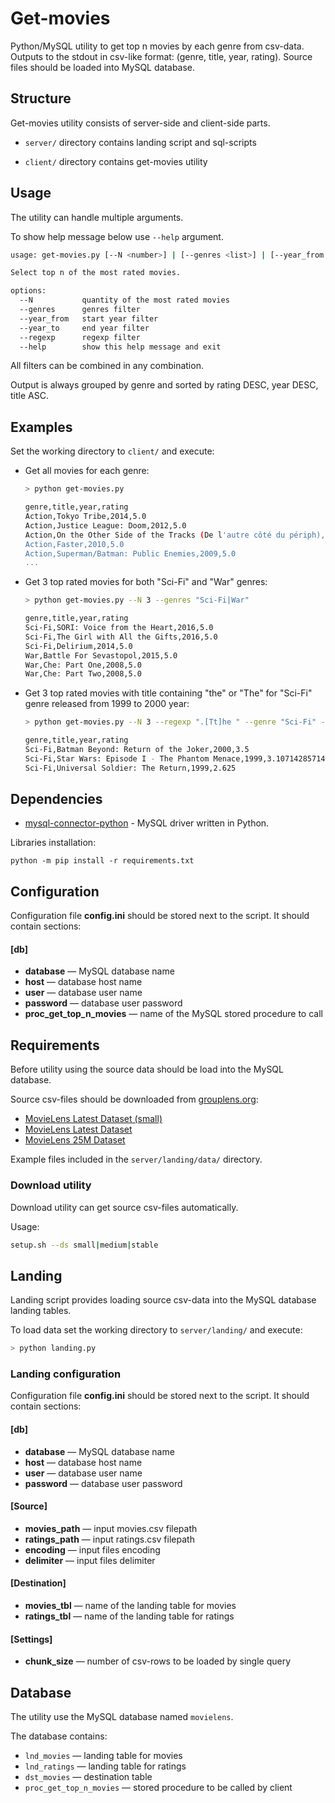 # Get-movies

Python/MySQL utility to get top n movies by each genre from csv-data.
Outputs to the stdout in csv-like format: (genre, title, year, rating).
Source files should be loaded into MySQL database.

## Structure

Get-movies utility consists of server-side and client-side parts.

- `server/` directory contains landing script and sql-scripts

- `client/` directory contains get-movies utility

## Usage

The utility can handle multiple arguments.

To show help message below use `--help` argument.

```sh
usage: get-movies.py [--N <number>] | [--genres <list>] | [--year_from <year>] | [--year_to <year>] | [--regexp <regular-expression>] | [--help]

Select top n of the most rated movies.

options:
  --N           quantity of the most rated movies
  --genres      genres filter
  --year_from   start year filter
  --year_to     end year filter
  --regexp      regexp filter
  --help        show this help message and exit
```

All filters can be combined in any combination.

Output is always grouped by genre and sorted by rating DESC, year DESC, title ASC. 

## Examples

Set the working directory to `client/` and execute:

- Get all movies for each genre:
    ```sh
    > python get-movies.py

    genre,title,year,rating
    Action,Tokyo Tribe,2014,5.0
    Action,Justice League: Doom,2012,5.0
    Action,On the Other Side of the Tracks (De l'autre côté du périph),2012,5.0
    Action,Faster,2010,5.0
    Action,Superman/Batman: Public Enemies,2009,5.0
    ...
    ```

- Get 3 top rated movies for both "Sci-Fi" and "War" genres:
    ```sh
    > python get-movies.py --N 3 --genres "Sci-Fi|War"

    genre,title,year,rating
    Sci-Fi,SORI: Voice from the Heart,2016,5.0
    Sci-Fi,The Girl with All the Gifts,2016,5.0
    Sci-Fi,Delirium,2014,5.0
    War,Battle For Sevastopol,2015,5.0
    War,Che: Part One,2008,5.0
    War,Che: Part Two,2008,5.0
    ```

- Get 3 top rated movies with title containing "the" or "The" for "Sci-Fi" genre released from 1999 to 2000 year:
    ```sh
    > python get-movies.py --N 3 --regexp ".[Tt]he " --genre "Sci-Fi" --year_from 1999 --year_to 2000

    genre,title,year,rating
    Sci-Fi,Batman Beyond: Return of the Joker,2000,3.5
    Sci-Fi,Star Wars: Episode I - The Phantom Menace,1999,3.107142857142857
    Sci-Fi,Universal Soldier: The Return,1999,2.625
    ```

## Dependencies

- [mysql-connector-python](https://pypi.org/project/mysql/) - MySQL driver written in Python.

Libraries installation:
```
python -m pip install -r requirements.txt
```

## Configuration

Configuration file **config.ini** should be stored next to the script. It should contain sections:

#### [db]
- **database** — MySQL database name
- **host** — database host name 
- **user** — database user name
- **password** — database user password
- **proc_get_top_n_movies** — name of the MySQL stored procedure to call

## Requirements

Before utility using the source data should be load into the MySQL database.

Source csv-files should be downloaded from [grouplens.org](https://grouplens.org/datasets/movielens/):

- [MovieLens Latest Dataset (small)](https://files.grouplens.org/datasets/movielens/ml-latest-small.zip)
- [MovieLens Latest Dataset](https://files.grouplens.org/datasets/movielens/ml-latest.zip)
- [MovieLens 25M Dataset](https://files.grouplens.org/datasets/movielens/ml-25m.zip)

Example files included in the `server/landing/data/` directory.

### Download utility

Download utility can get source csv-files automatically. 

Usage:
```sh
setup.sh --ds small|medium|stable
```

## Landing

Landing script provides loading source csv-data into the MySQL database landing tables.

To load data set the working directory to `server/landing/` and execute:

```sh
> python landing.py
```
### Landing configuration

Configuration file **config.ini** should be stored next to the script. It should contain sections:

#### [db]
- **database** — MySQL database name
- **host** — database host name 
- **user** — database user name
- **password** — database user password

#### [Source]
- **movies_path** — input movies.csv filepath
- **ratings_path** — input ratings.csv filepath
- **encoding** — input files encoding
- **delimiter** — input files delimiter

#### [Destination]
- **movies_tbl** — name of the landing table for movies
- **ratings_tbl** — name of the landing table for ratings

#### [Settings]
- **chunk_size** — number of csv-rows to be loaded by single query

## Database

The utility use the MySQL database named `movielens`.

The database contains:

- `lnd_movies` — landing table for movies
- `lnd_ratings` — landing table for ratings
- `dst_movies` — destination table
- `proc_get_top_n_movies` — stored procedure to be called by client
